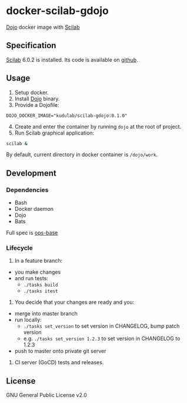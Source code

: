 # docker-scilab-gdojo

[Dojo](https://github.com/ai-traders/dojo) docker image with [Scilab](https://www.scilab.org/software/scilab)

## Specification

[Scilab](https://www.scilab.org/software/scilab) 6.0.2 is installed. Its code is available on [github](https://github.com/scilab/scilab).

## Usage
1. Setup docker.
2. Install [Dojo](https://github.com/ai-traders/dojo) binary.
3. Provide a Dojofile:
```
DOJO_DOCKER_IMAGE="kudulab/scilab-gdojo:0.1.0"
```
4. Create and enter the container by running `dojo` at the root of project.
5. Run Scilab graphical application:
```bash
scilab &
```

By default, current directory in docker container is `/dojo/work`.


## Development

### Dependencies
* Bash
* Docker daemon
* Dojo
* Bats

Full spec is [ops-base](https://github.com/kudulab/ops-base)

### Lifecycle
1. In a feature branch:
 * you make changes
 * and run tests:
     * `./tasks build`
     * `./tasks itest`
1. You decide that your changes are ready and you:
 * merge into master branch
 * run locally:
   * `./tasks set_version` to set version in CHANGELOG, bump patch version
   * e.g. `./tasks set_version 1.2.3` to set version in CHANGELOG to 1.2.3
 * push to master onto private git server
1. CI server (GoCD) tests and releases.


## License

GNU General Public License v2.0
